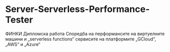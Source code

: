 # Server-Serverless-Performance-Tester

ФИНКИ
Дипломска работа
Споредба на перформансите на виртуелните машини и „serverless functions“ сервисите на платформите „GCloud“, „AWS“ и „Azure“
